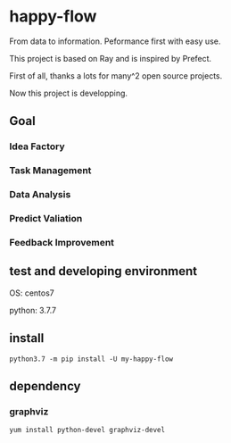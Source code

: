 # happy-flow

From data to information. Peformance first with easy use.

This project is based on Ray and is inspired by Prefect.

First of all, thanks a lots for many^2 open source projects.

Now this project is developping.

## Goal

### Idea Factory

### Task Management

### Data Analysis

### Predict Valiation

### Feedback Improvement


## test and developing environment
OS: centos7

python:  3.7.7


## install
```shell
python3.7 -m pip install -U my-happy-flow
```

## dependency

### graphviz
```shell
yum install python-devel graphviz-devel
```
